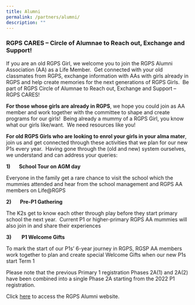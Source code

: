 ```yaml
---
title: Alumni
permalink: /partners/alumni/
description: ""
---
```

### **RGPS CARES – Circle of Alumnae to Reach out, Exchange and Support!**

If you are an old RGPS Girl, we welcome you to join the RGPS Alumni Association (AA) as a Life Member.  Get connected with your old classmates from RGPS, exchange information with AAs with girls already in RGPS and help create memories for the next generations of RGPS Girls.  Be part of RGPS Circle of Alumnae to Reach out, Exchange and Support – RGPS CARES!

**For those whose girls are already in RGPS**, we hope you could join as AA member and work together with the committee to shape and create programs for our girls!  Being already a mummy of a RGPS Girl, you know what our girls like/want.  We need resources like you!

**For old RGPS Girls who are looking to enrol your girls in your alma mater**, join us and get connected through these activities that we plan for our new P1s every year.  Having gone through the (old and new) system ourselves, we understand and can address your queries:

**1)**      **School Tour on AGM day**

Everyone in the family get a rare chance to visit the school which the mummies attended and hear from the school management and RGPS AA members on Life@RGPS

**2)**      **Pre-P1 Gathering**

The K2s get to know each other through play before they start primary school the next year.  Current P1 or higher-primary RGPS AA mummies will also join in and share their experiences

**3)**       **P1 Welcome Gifts**

To mark the start of our P1s’ 6-year journey in RGPS, RGSP AA members work together to plan and create special Welcome Gifts when our new P1s start Term 1

Please note that the previous Primary 1 registration Phases 2A(1) and 2A(2) have been combined into a single Phase 2A starting from the 2022 P1 registration.

  

Click [here](http://www.rgpsalumni.org.sg/) to access the RGPS Alumni website.